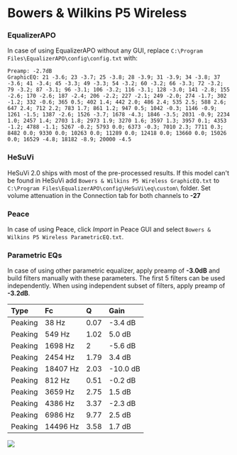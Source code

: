 # Bowers & Wilkins P5 Wireless

### EqualizerAPO
In case of using EqualizerAPO without any GUI, replace `C:\Program Files\EqualizerAPO\config\config.txt`
with:
```
Preamp: -2.7dB
GraphicEQ: 21 -3.6; 23 -3.7; 25 -3.8; 28 -3.9; 31 -3.9; 34 -3.8; 37 -3.6; 41 -3.4; 45 -3.3; 49 -3.3; 54 -3.2; 60 -3.2; 66 -3.3; 72 -3.2; 79 -3.2; 87 -3.1; 96 -3.1; 106 -3.2; 116 -3.1; 128 -3.0; 141 -2.8; 155 -2.6; 170 -2.6; 187 -2.4; 206 -2.2; 227 -2.1; 249 -2.0; 274 -1.7; 302 -1.2; 332 -0.6; 365 0.5; 402 1.4; 442 2.0; 486 2.4; 535 2.5; 588 2.6; 647 2.4; 712 2.2; 783 1.7; 861 1.2; 947 0.5; 1042 -0.3; 1146 -0.9; 1261 -1.5; 1387 -2.6; 1526 -3.7; 1678 -4.3; 1846 -3.5; 2031 -0.9; 2234 1.0; 2457 1.4; 2703 1.8; 2973 1.9; 3270 1.6; 3597 1.3; 3957 0.1; 4353 -1.2; 4788 -1.1; 5267 -0.2; 5793 0.0; 6373 -0.3; 7010 2.3; 7711 0.3; 8482 0.0; 9330 0.0; 10263 0.0; 11289 0.0; 12418 0.0; 13660 0.0; 15026 0.0; 16529 -4.8; 18182 -8.9; 20000 -4.5
```

### HeSuVi
HeSuVi 2.0 ships with most of the pre-processed results. If this model can't be found in HeSuVi add
`Bowers & Wilkins P5 Wireless GraphicEQ.txt` to `C:\Program Files\EqualizerAPO\config\HeSuVi\eq\custom\` folder.
Set volume attenuation in the Connection tab for both channels to **-27**

### Peace
In case of using Peace, click *Import* in Peace GUI and select `Bowers & Wilkins P5 Wireless ParametricEQ.txt`.

### Parametric EQs
In case of using other parametric equalizer, apply preamp of **-3.0dB** and build filters manually
with these parameters. The first 5 filters can be used independently.
When using independent subset of filters, apply preamp of **-3.2dB**.

| Type    | Fc       |    Q | Gain     |
|:--------|:---------|:-----|:---------|
| Peaking | 38 Hz    | 0.07 | -3.4 dB  |
| Peaking | 549 Hz   | 1.02 | 5.0 dB   |
| Peaking | 1698 Hz  | 2    | -5.6 dB  |
| Peaking | 2454 Hz  | 1.79 | 3.4 dB   |
| Peaking | 18407 Hz | 2.03 | -10.0 dB |
| Peaking | 812 Hz   | 0.51 | -0.2 dB  |
| Peaking | 3659 Hz  | 2.75 | 1.5 dB   |
| Peaking | 4386 Hz  | 3.37 | -2.3 dB  |
| Peaking | 6986 Hz  | 9.77 | 2.5 dB   |
| Peaking | 14496 Hz | 3.58 | 1.7 dB   |

![](https://raw.githubusercontent.com/jaakkopasanen/AutoEq/master/results/rtings/avg/Bowers%20&%20Wilkins%20P5%20Wireless/Bowers%20&%20Wilkins%20P5%20Wireless.png)